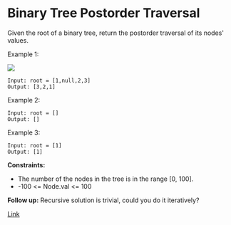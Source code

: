 # Binary Tree Postorder Traversal

Given the root of a binary tree, return the postorder traversal of its nodes' values.

Example 1:

![](https://assets.leetcode.com/uploads/2020/08/28/pre1.jpg)

```
Input: root = [1,null,2,3]
Output: [3,2,1]
```

Example 2:

```
Input: root = []
Output: []
```

Example 3:

```
Input: root = [1]
Output: [1]
```

**Constraints:**

- The number of the nodes in the tree is in the range [0, 100].
- -100 <= Node.val <= 100

**Follow up:** Recursive solution is trivial, could you do it iteratively?

[Link](https://leetcode.com/problems/binary-tree-postorder-traversal/)
